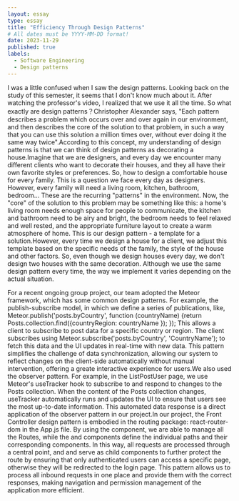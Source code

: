 ```yaml
---
layout: essay
type: essay
title: "Efficiency Through Design Patterns"
# All dates must be YYYY-MM-DD format!
date: 2023-11-29
published: true
labels:
  - Software Engineering
  - Design patterns 
---
```


I was a little confused when I saw the design patterns. Looking back on the study of this semester, it seems that I don't know much about it. After watching the professor's video, I realized that we use it all the time. So what exactly are design patterns？Christopher Alexander says, "Each pattern describes a problem which occurs over and over again in our environment, and then describes the core of the solution to that problem, in such a way that you can use this solution a million times over, without ever doing it the same way twice".According to this concept, my understanding of design patterns is that we can think of design patterns as decorating a house.Imagine that we are designers, and every day we encounter many different clients who want to decorate their houses, and they all have their own favorite styles or preferences. So, how to design a comfortable house for every family. This is a question we face every day as designers. However, every family will need a living room, kitchen, bathroom, bedroom... These are the recurring "patterns" in the environment. Now, the "core" of the solution to this problem may be something like this: a home's living room needs enough space for people to communicate, the kitchen and bathroom need to be airy and bright, the bedroom needs to feel relaxed and well rested, and the appropriate furniture layout to create a warm atmosphere of home. This is our design pattern - a template for a solution.However, every time we design a house for a client, we adjust this template based on the specific needs of the family, the style of the house and other factors. So, even though we design houses every day, we don't design two houses with the same decoration. Although we use the same design pattern every time, the way we implement it varies depending on the actual situation.<br>

For a recent ongoing group project, our team adopted the Meteor framework, which has some common design patterns. For example, the publish-subscribe model, in which we define a series of publications, like, Meteor.publish('posts.byCountry', function (countryName) {return Posts.collection.find({countryRegion: countryName }); }); This allows a client to subscribe to post data for a specific country or region. The client subscribes using Meteor.subscribe('posts.byCountry', 'CountryName'); to fetch this data and the UI updates in real-time with new data. This pattern simplifies the challenge of data synchronization, allowing our system to reflect changes on the client-side automatically without manual intervention, offering a greate interactive experience for users.We also used the observer pattern. For example, in the ListPostUser page, we use Meteor's useTracker hook to subscribe to and respond to changes to the Posts collection. When the content of the Posts collection changes, useTracker automatically runs and updates the UI to ensure that users see the most up-to-date information. This automated data response is a direct application of the observer pattern in our project.In our project, the Front Controller design pattern is embodied in the routing package: react-router-dom in the App.js file. By using the <Router> component, we are able to manage all the Routes, while the <Routes> and <Route> components define the individual paths and their corresponding components. In this way, all requests are processed through a central point, and <ProtectedRoute> and <AdminProtectedRoute> serve as child components to further protect the route by ensuring that only authenticated users can access a specific page, otherwise they will be redirected to the login page. This pattern allows us to process all inbound requests in one place and provide them with the correct responses, making navigation and permission management of the application more efficient.
